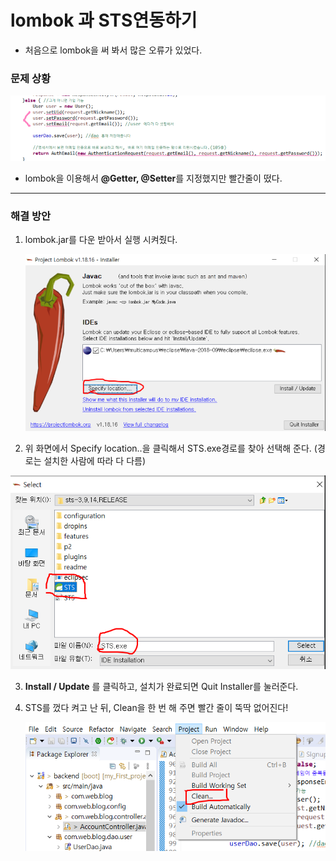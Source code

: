 # lombok 과 STS연동하기

* 처음으로 lombok을 써 봐서 많은 오류가 있었다.

### 문제 상황

![img](./img/20210115_091321.png)

* lombok을 이용해서 **@Getter, @Setter**를 지정했지만 빨간줄이 떴다.

---

### 해결 방안

1. lombok.jar를 다운 받아서 실행 시켜줬다.

   ![img](./img/20210115_091418.png)

2.  위 화면에서 Specify location..을 클릭해서 STS.exe경로를 찾아 선택해 준다. (경로는 설치한 사람에 따라 다 다름)

   ![img](./img/20210115_091434.png)

3. **Install / Update** 를 클릭하고, 설치가 완료되면 Quit Installer를 눌러준다.

4. STS를 껐다 켜고 난 뒤, Clean을 한 번 해 주면 빨간 줄이 뚝딱 없어진다!

   ![img](./img/20210115_091443.png)